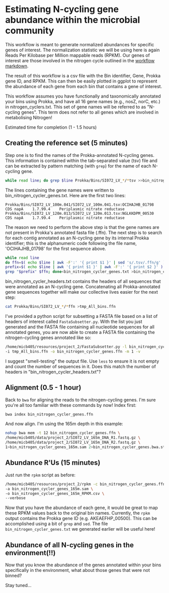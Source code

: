 # Estimating N-cycling gene abundance within the microbial community

This workflow is meant to generate normalized abundances for specific genes of interest. The normalization statistic
we will be using here is again Reads Per Kilobase per Million mappable reads (RPKM). Our genes of interest are those
involved in the nitrogen cycle outlined in the [workflow markdown](https://github.com/cmorganl/MICB405-Metagenomics/blob/master/workflow.md).

The result of this workflow is a csv file with the Bin identifier, Gene, Prokka gene ID, and RPKM. This can then be easily
plotted in ggplot to represent the abundance of each gene from each bin that contains a gene of interest.

This workflow assumes you have functionally and taxonomically annotated your bins using Prokka,
and have all 16 gene names (e.g., nosZ, norC, etc.) in nitrogen_cyclers.txt. This set of gene names will be referred to
as "N-cycling genes". This term does not refer to all genes which are involved in metabolising Nitrogen!

Estimated time for completion (1 - 1.5 hours)

## Creating the reference set (5 minutes)

Step one is to find the names of the Prokka-annotated N-cycling genes. This information is contained within the
tab-separated value (tsv) file and can be extracted by pattern matching (with `grep`) for the name of each N-cycling gene.

```bash
while read line; do grep $line Prokka/Bins/SI072_LV_*/*tsv >>bin_nitrogen_cycler_genes.txt; done<nitrogen_cyclers.txt
```

The lines containing the gene names were written to bin_nitrogen_cycler_genes.txt. Here are the first two lines:

```
Prokka/Bins/SI072_LV_100m.041/SI072_LV_100m.041.tsv:OCIHAJHB_01798	CDS	napA	1.7.99.4	Periplasmic nitrate reductase
Prokka/Bins/SI072_LV_120m.013/SI072_LV_120m.013.tsv:NGLKKDPM_00530	CDS	napA	1.7.99.4	Periplasmic nitrate reductase
```

The reason we need to perform the above step is that the gene names are not present in Prokka's annotated fasta file (.ffn).
 The next step is to search for each contig annotated as an N-cycling gene by its internal Prokka identifier;
 this is the alphanumeric code following the file name, 'OCIHAJHB_01798' for the first sequence above.

```bash
while read line
do ffn=$( echo $line | awk -F':' '{ print $1 }' | sed 's/.tsv/.ffn/g' )
prefix=$( echo $line | awk '{ print $1 }' | awk -F':' '{ print $2 }' )
grep "$prefix" $ffn; done<bin_nitrogen_cycler_genes.txt >bin_nitrogen_cycler_headers.txt
```

bin_nitrogen_cycler_headers.txt contains the headers of all sequences that were annotated as an N-cycling gene. Concatenating all
Prokka-annotated gene sequences together will make our collective lives easier for the next step:

```bash
cat Prokka/Bins/SI072_LV_*/*ffn >tmp_All_bins.ffn
```

I've provided a python script for subsetting a FASTA file based on a list of headers of interest called `FastaSubsetter.py`.
With the list you just generated and the FASTA file containing all nucleotide sequences for all annotated genes, you
are now able to create a FASTA file containing the nitrogen-cycling genes annotated like so:

```bash
/home/micb405/resources/project_2/FastaSubsetter.py -l bin_nitrogen_cycler_headers.txt \
-i tmp_All_bins.ffn -o bin_nitrogen_cycler_genes.ffn -m 1 -v
```

I suggest "smell-testing" the output file. Use `less` to ensure it is not empty and count the number of sequences in it.
Does this match the number of headers in "bin_nitrogen_cycler_headers.txt"?

## Alignment (0.5 - 1 hour)

Back to `bwa` for aligning the reads to the nitrogen-cycling genes. I'm sure you're all too familiar with these commands
by now! Index first:

```bash
bwa index bin_nitrogen_cycler_genes.ffn
```

And now align. I'm using the 165m depth in this example:

```bash
nohup bwa mem -t 12 bin_nitrogen_cycler_genes.ffn \
/home/micb405/data/project_2/SI072_LV_165m_DNA_R1.fastq.gz \
/home/micb405/data/project_2/SI072_LV_165m_DNA_R2.fastq.gz \
1>bin_nitrogen_cycler_genes_165m.sam 2>bin_nitrogen_cycler_genes.bwa.stderr &
```

## Abundance R'Us (15 minutes)

Just run the `rpkm` script as before:

```bash
/home/micb405/resources/project_2/rpkm -c bin_nitrogen_cycler_genes.ffn \
-a bin_nitrogen_cycler_genes_165m.sam \
-o bin_nitrogen_cycler_genes_165m_RPKM.csv \
--verbose
```

Now that you have the abundance of each gene, it would be great to map these RPKM values back to the original bin names.
Currently, the `rpkm` output contains the Prokka gene ID (e.g. AKEAEFHP_00500). This can be accomplished using a bit of `grep` and `sed`.
The file `bin_nitrogen_cycler_genes.txt` we generated earlier will be useful here!

## Abundance of all N-cycling genes in the environment(!!)

Now that you know the abundance of the genes annotated within your bins specifically in the environment,
what about those genes that were not binned?

Stay tuned...